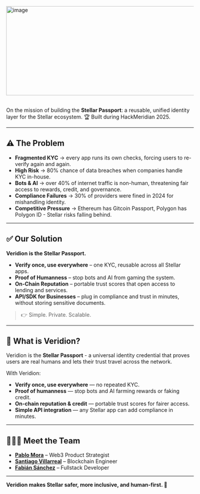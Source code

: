 <img width="1285" height="240" alt="image" src="https://github.com/user-attachments/assets/571d9c44-9d42-46d9-952d-0680fce7e0fe" />
&nbsp;
&nbsp;
&nbsp;
&nbsp;

On the mission of building the **Stellar Passport**: a reusable, unified identity layer for the Stellar ecosystem. 🏆
Built during HackMeridian 2025.

---
## ⚠️ The Problem

- **Fragmented KYC** → every app runs its own checks, forcing users to re-verify again and again.  
- **High Risk** → 80% chance of data breaches when companies handle KYC in-house.  
- **Bots & AI** → over 40% of internet traffic is non-human, threatening fair access to rewards, credit, and governance.  
- **Compliance Failures** → 30% of providers were fined in 2024 for mishandling identity.  
- **Competitive Pressure** → Ethereum has Gitcoin Passport, Polygon has Polygon ID - Stellar risks falling behind.  

---

## ✅ Our Solution

**Veridion is the Stellar Passport.**

- **Verify once, use everywhere** – one KYC, reusable across all Stellar apps.  
- **Proof of Humanness** – stop bots and AI from gaming the system.  
- **On-Chain Reputation** – portable trust scores that open access to lending and services.  
- **API/SDK for Businesses** – plug in compliance and trust in minutes, without storing sensitive documents.  

> 👉 Simple. Private. Scalable.
---

## 🚀 What is Veridion?

Veridion is the **Stellar Passport** - a universal identity credential that proves users are real humans and lets their trust travel across the network.  

With Veridion:  
- **Verify once, use everywhere** — no repeated KYC.  
- **Proof of humanness** — stop bots and AI farming rewards or faking credit.  
- **On-chain reputation & credit** — portable trust scores for fairer access.  
- **Simple API integration** — any Stellar app can add compliance in minutes.  

---

## 👨🏻‍💻 Meet the Team

- [**Pablo Mora**](https://github.com/pmora3003) – Web3 Product Strategist  
- [**Santiago Villarreal**](https://github.com/villarley) – Blockchain Engineer  
- [**Fabián Sánchez**](https://github.com/fabiansanchezd) – Fullstack Developer  

---
**Veridion makes Stellar safer, more inclusive, and human-first. 🚀**
